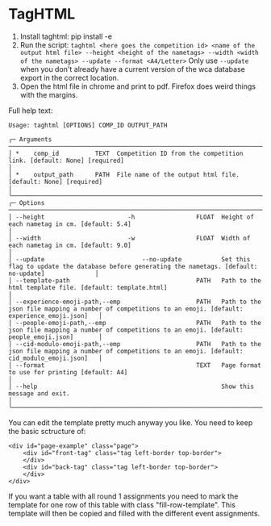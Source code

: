 # TagHTML
1. Install taghtml: pip install -e
2. Run the script:
`taghtml <here goes the competition id> <name of the output html file> --height <height of the nametags> --width <width of the nametags> --update --format <A4/Letter>`
Only use `--update` when you don't already have a current version of the wca database export in the correct location. 
3. Open the html file in chrome and print to pdf. Firefox does weird things with the margins.

Full help text:
```
Usage: taghtml [OPTIONS] COMP_ID OUTPUT_PATH                                                                                                                                                                                                                                                       

╭─ Arguments ─────────────────────────────────────────────────────────────────────────────────────────────────────────────────────────────────────────────────────╮
│ *    comp_id          TEXT  Competition ID from the competition link. [default: None] [required]                                                                │
│ *    output_path      PATH  File name of the output html file. [default: None] [required]                                                                       │
╰─────────────────────────────────────────────────────────────────────────────────────────────────────────────────────────────────────────────────────────────────╯
╭─ Options ───────────────────────────────────────────────────────────────────────────────────────────────────────────────────────────────────────────────────────╮
│ --height                       -h                 FLOAT  Height of each nametag in cm. [default: 5.4]                                                           │
│ --width                        -w                 FLOAT  Width of each nametag in cm. [default: 9.0]                                                            │
│ --update                           --no-update           Set this flag to update the database before generating the nametags. [default: no-update]              │
│ --template-path                                   PATH   Path to the html template file. [default: template.html]                                               │
│ --experience-emoji-path,--emp                     PATH   Path to the json file mapping a number of competitions to an emoji. [default: experience_emoji.json]   │
│ --people-emoji-path,--emp                         PATH   Path to the json file mapping a number of competitions to an emoji. [default: people_emoji.json]       │
│ --cid-modulo-emoji-path,--emp                     PATH   Path to the json file mapping a number of competitions to an emoji. [default: cid_modulo_emoji.json]   │
│ --format                                          TEXT   Page format to use for printing [default: A4]                                                          │
│ --help                                                   Show this message and exit.                                                                            │
╰─────────────────────────────────────────────────────────────────────────────────────────────────────────────────────────────────────────────────────────────────╯
```


You can edit the template pretty much anyway you like. You need to keep the basic sctructure of:
```
<div id="page-example" class="page">
    <div id="front-tag" class="tag left-border top-border">
    </div>
    <div id="back-tag" class="tag left-border top-border">
    </div>
</div>
```

If you want a table with all round 1 assignments you need to mark the template for one row of this table with class "fill-row-template". This template will then be copied and filled with the different event assignments.


